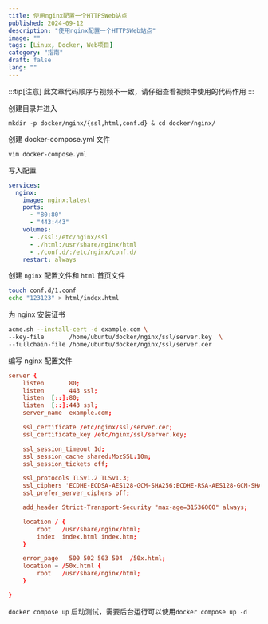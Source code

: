 ```yaml
---
title: 使用nginx配置一个HTTPSWeb站点
published: 2024-09-12
description: "使用nginx配置一个HTTPSWeb站点"
image: ""
tags: [Linux, Docker, Web项目]
category: "指南"
draft: false
lang: ""
---
```


:::tip[注意]
此文章代码顺序与视频不一致，请仔细查看视频中使用的代码作用
:::

创建目录并进入

`mkdir -p docker/nginx/{ssl,html,conf.d} & cd docker/nginx/`

创建 docker-compose.yml 文件

`vim docker-compose.yml`

写入配置

```yml
services:
  nginx:
    image: nginx:latest
    ports:
      - "80:80"
      - "443:443"
    volumes:
      - ./ssl:/etc/nginx/ssl
      - ./html:/usr/share/nginx/html
      - ./conf.d/:/etc/nginx/conf.d/
    restart: always
```

创建 `nginx` 配置文件和 `html` 首页文件

```bash
touch conf.d/1.conf
echo "123123" > html/index.html
```

为 nginx 安装证书

```bash
acme.sh --install-cert -d example.com \
--key-file       /home/ubuntu/docker/nginx/ssl/server.key  \
--fullchain-file /home/ubuntu/docker/nginx/ssl/server.cer
```

编写 nginx 配置文件

```conf
server {
    listen       80;
    listen       443 ssl;
    listen  [::]:80;
    listen  [::]:443 ssl;
    server_name  example.com;

    ssl_certificate /etc/nginx/ssl/server.cer;
    ssl_certificate_key /etc/nginx/ssl/server.key;

    ssl_session_timeout 1d;
    ssl_session_cache shared:MozSSL:10m;
    ssl_session_tickets off;

    ssl_protocols TLSv1.2 TLSv1.3;
    ssl_ciphers 'ECDHE-ECDSA-AES128-GCM-SHA256:ECDHE-RSA-AES128-GCM-SHA256:ECDHE-ECDSA-AES256-GCM-SHA384:ECDHE-RSA-AES256-GCM-SHA384:DHE-RSA-AES128-GCM-SHA256:DHE-RSA-AES256-GCM-SHA384';
    ssl_prefer_server_ciphers off;

    add_header Strict-Transport-Security "max-age=31536000" always;

    location / {
        root   /usr/share/nginx/html;
        index  index.html index.htm;
    }

    error_page   500 502 503 504  /50x.html;
    location = /50x.html {
        root   /usr/share/nginx/html;
    }

}
```

`docker compose up` 启动测试，需要后台运行可以使用`docker compose up -d`
